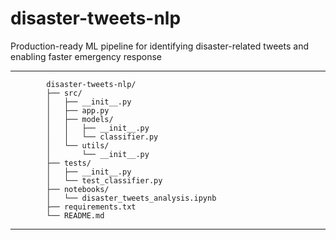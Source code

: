 # disaster-tweets-nlp

Production-ready ML pipeline for identifying disaster-related tweets and enabling faster emergency response


-------------------------------------------------------------------------------------------------------------------

            disaster-tweets-nlp/
            ├── src/
            │   ├── __init__.py
            │   ├── app.py
            │   ├── models/
            │   │   ├── __init__.py
            │   │   └── classifier.py
            │   └── utils/
            │       └── __init__.py
            ├── tests/
            │   ├── __init__.py
            │   └── test_classifier.py
            ├── notebooks/
            │   └── disaster_tweets_analysis.ipynb
            ├── requirements.txt
            └── README.md

--------------------------------------------------------------------------------------------------------------------